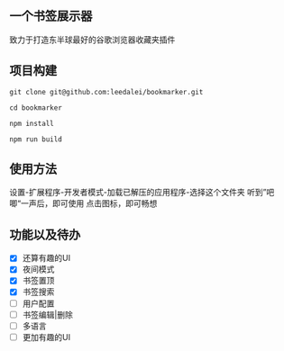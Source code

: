 ## 一个书签展示器
致力于打造东半球最好的谷歌浏览器收藏夹插件

## 项目构建
```
git clone git@github.com:leedalei/bookmarker.git

cd bookmarker

npm install

npm run build
```

## 使用方法
设置-扩展程序-开发者模式-加载已解压的应用程序-选择这个文件夹
听到”吧唧“一声后，即可使用
点击图标，即可畅想

## 功能以及待办
- [x] 还算有趣的UI
- [x] 夜间模式
- [x] 书签置顶
- [x] 书签搜索
- [ ] 用户配置
- [ ] 书签编辑|删除
- [ ] 多语言
- [ ] 更加有趣的UI